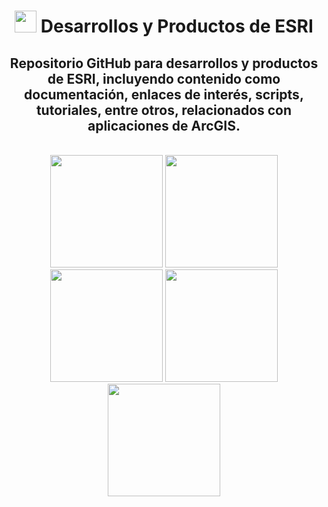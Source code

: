 <div id="title" align="center">   <h1><img src="https://yt3.ggpht.com/a/AGF-l79FQDhsdWKf-weVHFIw1rWMpZu-1MTEafPT_A=s900-mo-c-c0xffffffff-rj-k-no" width="35"/> Desarrollos y Productos de ESRI </h1></div>

<div id="header" align="center">
  <h2>Repositorio GitHub para desarrollos y productos de ESRI, incluyendo contenido como documentación, enlaces de interés, scripts, tutoriales, entre otros, relacionados con aplicaciones de ArcGIS.</h2><br>
    <img src="https://www.esri.com/about/newsroom/wp-content/uploads/2022/03/construction-waste-wherenext-article-1920x10809-1.jpg" width="180"/> <img src="https://www.esri.com/content/dam/esrisites/en-us/infrastructure-management/assets/infrastructure-management-overview-tab-2.png" width="180"/> <img src="https://www.esri.com/content/dam/esrisites/en-us/infrastructure-management/assets/infrastructure-management-overview-tab-transportation.png" width="180"/> <img src="https://www.esri.com/content/dam/esrisites/en-us/infrastructure-management/assets/infrastructure-management-overview-tab-3.png" width="180"/> <img src="https://www.esri.com/content/dam/esrisites/en-us/industries/2021/natural-resources/petroleum/assets/midstream/industry-petroleum-midstream-mts-1.png" width="180"/><br>
</div>
